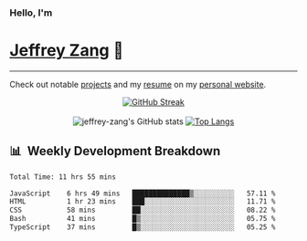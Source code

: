 
### Hello, I'm 
# [Jeffrey Zang](https://www.linkedin.com/in/jeffreyzang/) 🦀

---

Check out notable [projects](https://jeffz.dev/projects) and my [resume](https://jeffz.dev/resume) on my [personal website](https://jeffz.dev/).

<div align = 'center'>

[![GitHub Streak](https://github-readme-streak-stats.herokuapp.com/?user=jeffrey-zang&theme=tokyonight)](https://git.io/streak-stats)
<br></br>
![jeffrey-zang's GitHub stats](https://github-readme-stats.vercel.app/api?username=jeffrey-zang&show_icons=true&theme=tokyonight&hide_rank=true&hide=stars) 
[![Top Langs](https://github-readme-stats.vercel.app/api/top-langs/?username=jeffrey-zang&hide=ShaderLab,HLSL&layout=compact&theme=tokyonight)](https://github.com/anuraghazra/github-readme-stats)

</div>

## 📊 &nbsp;Weekly Development Breakdown
<!--START_SECTION:waka-->

```txt
Total Time: 11 hrs 55 mins

JavaScript    6 hrs 49 mins   ██████████████▒░░░░░░░░░░   57.11 %
HTML          1 hr 23 mins    ███░░░░░░░░░░░░░░░░░░░░░░   11.71 %
CSS           58 mins         ██░░░░░░░░░░░░░░░░░░░░░░░   08.22 %
Bash          41 mins         █▒░░░░░░░░░░░░░░░░░░░░░░░   05.75 %
TypeScript    37 mins         █▒░░░░░░░░░░░░░░░░░░░░░░░   05.25 %
```

<!--END_SECTION:waka-->

